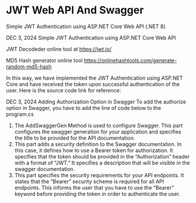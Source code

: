 # JWT Web API And Swagger
Simple JWT Authentication using ASP.NET Core Web API (.NET 8)

DEC 3, 2024
Simple JWT Authentication using ASP.NET Core Web API

JWT Decodeder online tool at https://jwt.io/

MD5 Hash generator online tool
  https://onlinehashtools.com/generate-random-md5-hash
 
 In this way, we have implemented the JWT Authentication
 using ASP.NET Core and have received the token upon
 successful authentication of the user. Here is the
 source code link for reference:
 
 DEC 3, 2024
 Adding Authorization Option in Swagger
 To add the authorize option in Swagger, you have to add the line of code below to the program.cs
   
   1. The AddSwaggerGen Method is used to configure Swagger. 
      This part configures the swagger generation for your application and specifies the title 
      to be provided for the API documentation.
   2. This part adds a security definition to the Swagger documentation. In this case, 
      it defines how to use a Bearer token for authorization. It specifies that the token should be provided in the “Authorization” header with a format of “JWT.” It specifies a description that will be visible in the swagger documentation.
   3. This part specifies the security requirements for your API endpoints. 
      It states that the “Bearer” security scheme is required for all API endpoints. 
      This informs the user that you have to use the “Bearer” keyword before providing the token in order to authenticate the user.



